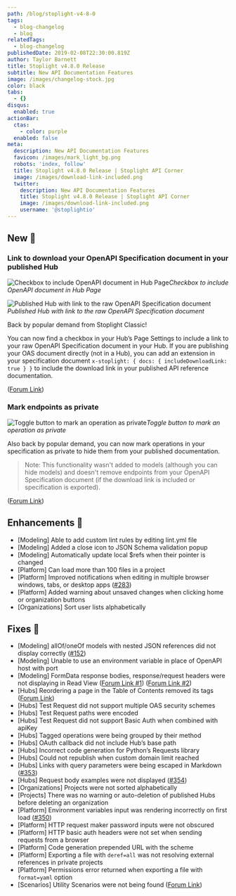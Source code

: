 ```yaml
---
path: /blog/stoplight-v4-8-0
tags:
  - blog-changelog
  - blog
relatedTags:
  - blog-changelog
publishedDate: 2019-02-08T22:30:00.819Z
author: Taylor Barnett
title: Stoplight v4.8.0 Release
subtitle: New API Documentation Features
image: /images/changelog-stock.jpg
color: black
tabs:
  - {}
disqus:
  enabled: true
actionBar:
  ctas:
    - color: purple
  enabled: false
meta:
  description: New API Documentation Features
  favicon: /images/mark_light_bg.png
  robots: 'index, follow'
  title: Stoplight v4.8.0 Release | Stoplight API Corner
  image: /images/download-link-included.png
  twitter:
    description: New API Documentation Features
    title: Stoplight v4.8.0 Release | Stoplight API Corner
    image: /images/download-link-included.png
    username: '@stoplightio'
---
```


## New 🚀

### Link to download your OpenAPI Specification document in your published Hub

![Checkbox to include OpenAPI document in Hub Page](/images/download-link-checkbox.png)_Checkbox to include OpenAPI document in Hub Page_

![Published Hub with link to the raw OpenAPI Specification document](/images/download-spec-link.png)_Published Hub with link to the raw OpenAPI Specification document_

Back by popular demand from Stoplight Classic!

You can now find a checkbox in your Hub’s Page Settings to include a link to your raw OpenAPI Specification document in your Hub. If you are publishing your OAS document directly (not in a Hub), you can add an extension in your specification document `x-stoplight: { docs: { includeDownloadLink: true } }` to include the download link in your published API reference documentation.

([Forum Link](https://community.stoplight.io/t/allow-users-to-download-swagger-file))

### Mark endpoints as private

![Toggle button to mark an operation as private](/images/private-endpoint.png)_Toggle button to mark an operation as private_

Also back by popular demand, you can now mark operations in your specification as private to hide them from your published documentation.

> Note: This functionality wasn't added to models (although you can hide models) and doesn't remove endpoints from your OpenAPI Specification document (if the download link is included or specification is exported).

([Forum Link](https://community.stoplight.io/t/public-private-endpoint-designation))

## Enhancements 💪

- \[Modeling] Able to add custom lint rules by editing lint.yml file
- \[Modeling] Added a close icon to JSON Schema validation popup
- \[Modeling] Automatically update local \$refs when their pointer is changed
- \[Platform] Can load more than 100 files in a project
- \[Platform] Improved notifications when editing in multiple browser windows, tabs, or desktop apps ([\#283](https://github.com/stoplightio/desktop/issues/283))
- \[Platform] Added warning about unsaved changes when clicking home or organization buttons
- \[Organizations] Sort user lists alphabetically

## Fixes 🔧

- \[Modeling] allOf/oneOf models with nested JSON references did not display correctly ([\#152](https://github.com/stoplightio/desktop/issues/152))
- \[Modeling] Unable to use an environment variable in place of OpenAPI host with port
- \[Modeling] FormData response bodies, response/request headers were not displaying in Read View ([Forum Link #1](https://community.stoplight.io/t/response-headers-do-not-show-up-in-published-api-docs)) ([Forum Link #2](https://community.stoplight.io/t/example-request-body-not-showing-up-in-read-view))
- \[Hubs] Reordering a page in the Table of Contents removed its tags ([Forum Link](https://community.stoplight.io/t/page-tags-are-lost-when-reordering-pages))
- \[Hubs] Test Request did not support multiple OAS security schemes
- \[Hubs] Test Request paths were encoded
- \[Hubs] Test Request did not support Basic Auth when combined with apiKey
- \[Hubs] Tagged operations were being grouped by their method
- \[Hubs] OAuth callback did not include Hub’s base path
- \[Hubs] Incorrect code generation for Python’s Requests library
- \[Hubs] Could not republish when custom domain limit reached
- \[Hubs] Links with query parameters were being escaped in Markdown ([\#353](https://github.com/stoplightio/desktop/issues/353))
- \[Hubs] Request body examples were not displayed ([\#354](https://github.com/stoplightio/desktop/issues/354))
- \[Organizations] Projects were not sorted alphabetically
- \[Projects] There was no warning or auto-deletion of published Hubs before deleting an organization
- \[Platform] Environment variables input was rendering incorrectly on first load ([\#350](https://github.com/stoplightio/desktop/issues/350))
- \[Platform] HTTP request maker password inputs were not obscured
- \[Platform] HTTP basic auth headers were not set when sending requests from a browser
- \[Platform] Code generation prepended URL with the scheme
- \[Platform] Exporting a file with `deref=all` was not resolving external references in private projects
- \[Platform] Permissions error returned when exporting a file with `format=yaml` option
- \[Scenarios] Utility Scenarios were not being found ([Forum Link](https://community.stoplight.io/t/reference-utility-models-in-test-scenarios-is-not-working))

